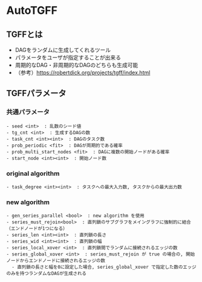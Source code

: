 # AutoTGFF

## TGFFとは
- DAGをランダムに生成してくれるツール
- パラメータをユーザが指定することが出来る
- 周期的なDAG・非周期的なDAGのどちらも生成可能
- （参考）https://robertdick.org/projects/tgff/index.html

## TGFFパラメータ

### 共通パラメータ
```
- seed <int>  : 乱数のシード値
- tg_cnt <int>  : 生成するDAGの数
- task_cnt <int><int>  : DAGのタスク数
- prob_periodic <fit>  : DAGが周期的である確率
- prob_multi_start_nodes <fit>  : DAGに複数の開始ノードがある確率
- start_node <int><int>  : 開始ノード数
```

### original algorithm
```
- task_degree <int><int>  : タスクへの最大入力数, タスクからの最大出力数
```

### new algorithm
```
- gen_series_parallel <bool>  : new algorithm を使用
- series_must_rejoin<bool>  : 直列鎖のサブグラフをメイングラフに強制的に結合（エンドノードが1つになる）
- series_len <int><int>  : 直列鎖の長さ
- series_wid <int><int>  : 直列鎖の幅
- series_local_xover <int>  : 直列鎖間でランダムに接続されるエッジの数
- series_global_xover <int>  : series_must_rejoin が true の場合の, 開始ノードからエンドノードに接続されるエッジの数
  - 直列鎖の長さと幅を0に設定した場合, series_global_xover で指定した数のエッジのみを持つランダムなDAGが生成される

```
